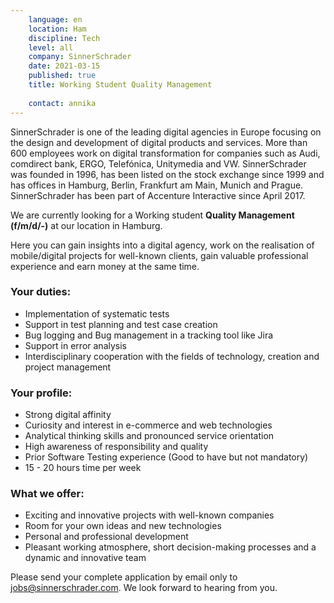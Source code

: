 ```yaml
---
    language: en
    location: Ham
    discipline: Tech
    level: all
    company: SinnerSchrader
    date: 2021-03-15
    published: true
    title: Working Student Quality Management 
    
    contact: annika
---
```


SinnerSchrader is one of the leading digital agencies in Europe focusing on the design and development of digital products and services. More than 600 employees work on digital transformation for companies such as Audi, comdirect bank, ERGO, Telefónica, Unitymedia and VW. SinnerSchrader was founded in 1996, has been listed on the stock exchange since 1999 and has offices in Hamburg, Berlin, Frankfurt am Main, Munich and Prague. SinnerSchrader has been part of Accenture Interactive since April 2017.

We are currently looking for a Working student **Quality Management (f/m/d/-)** at our location in Hamburg.

Here you can gain insights into a digital agency, work on the realisation of mobile/digital projects for well-known clients, gain valuable professional experience and earn money at the same time.

### Your duties:

- Implementation of systematic tests
- Support in test planning and test case creation
- Bug logging and Bug management in a tracking tool like Jira
- Support in error analysis
- Interdisciplinary cooperation with the fields of technology, creation and project management

### Your profile:

- Strong digital affinity
- Curiosity and interest in e-commerce and web technologies
- Analytical thinking skills and pronounced service orientation
- High awareness of responsibility and quality
- Prior Software Testing experience (Good to have but not mandatory)
- 15 - 20 hours time per week

### What we offer:

- Exciting and innovative projects with well-known companies
- Room for your own ideas and new technologies
- Personal and professional development
- Pleasant working atmosphere, short decision-making processes and a dynamic and innovative team

Please send your complete application by email only to <jobs@sinnerschrader.com>. We look forward to hearing from you.
